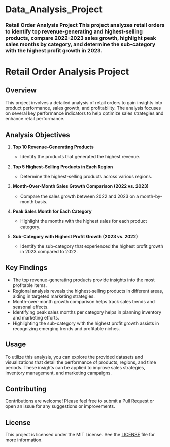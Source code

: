 # Data_Analysis_Project
### Retail Order Analysis Project  This project analyzes retail orders to identify top revenue-generating and highest-selling products, compare 2022-2023 sales growth, highlight peak sales months by category, and determine the sub-category with the highest profit growth in 2023. 

# Retail Order Analysis Project

## Overview

This project involves a detailed analysis of retail orders to gain insights into product performance, sales growth, and profitability. The analysis focuses on several key performance indicators to help optimize sales strategies and enhance retail performance.

## Analysis Objectives

1. **Top 10 Revenue-Generating Products**
   - Identify the products that generated the highest revenue.

2. **Top 5 Highest-Selling Products in Each Region**
   - Determine the highest-selling products across various regions.

3. **Month-Over-Month Sales Growth Comparison (2022 vs. 2023)**
   - Compare the sales growth between 2022 and 2023 on a month-by-month basis.

4. **Peak Sales Month for Each Category**
   - Highlight the months with the highest sales for each product category.

5. **Sub-Category with Highest Profit Growth (2023 vs. 2022)**
   - Identify the sub-category that experienced the highest profit growth in 2023 compared to 2022.

## Key Findings

- The top revenue-generating products provide insights into the most profitable items.
- Regional analysis reveals the highest-selling products in different areas, aiding in targeted marketing strategies.
- Month-over-month growth comparison helps track sales trends and seasonal effects.
- Identifying peak sales months per category helps in planning inventory and marketing efforts.
- Highlighting the sub-category with the highest profit growth assists in recognizing emerging trends and profitable niches.

## Usage

To utilize this analysis, you can explore the provided datasets and visualizations that detail the performance of products, regions, and time periods. These insights can be applied to improve sales strategies, inventory management, and marketing campaigns.

## Contributing

Contributions are welcome! Please feel free to submit a Pull Request or open an issue for any suggestions or improvements.

## License

This project is licensed under the MIT License. See the [LICENSE](LICENSE) file for more information.

